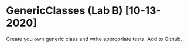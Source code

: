 # GenericClasses (Lab B) [10-13-2020]

Create you own generic class and write appropriate tests. Add to Github.